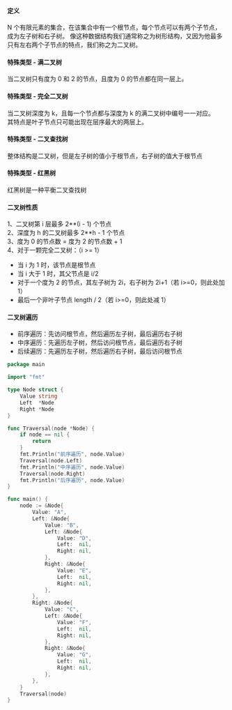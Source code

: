 #### 定义
N 个有限元素的集合，在该集合中有一个根节点，每个节点可以有两个子节点，成为左子树和右子树。
像这种数据结构我们通常称之为树形结构，又因为他最多只有左右两个子节点的特点，我们称之为二叉树。

#### 特殊类型 - 满二叉树  
当二叉树只有度为 0 和 2 的节点，且度为 0 的节点都在同一层上。

#### 特殊类型 - 完全二叉树  
当二叉树深度为 k，且每一个节点都与深度为 k 的满二叉树中编号一一对应。   
其特点是叶子节点只可能出现在层序最大的两层上。 

#### 特殊类型 - 二叉查找树
整体结构是二叉树，但是左子树的值小于根节点，右子树的值大于根节点

#### 特殊类型 - 红黑树
红黑树是一种平衡二叉查找树

#### 二叉树性质
1、二叉树第 i 层最多 2**(i - 1) 个节点    
2、深度为 h 的二叉树最多 2**h - 1 个节点    
3、度为 0 的节点数 = 度为 2 的节点数 + 1     
4、对于一颗完全二叉树：（i >= 1）
* 当 i 为 1 时，该节点是根节点
* 当 i 大于 1 时，其父节点是 i/2
* 对于一个度为 2 的节点，其左子树为 2i，右子树为 2i+1（若 i>=0，则此处加 1）
* 最后一个非叶子节点 length / 2（若 i>=0，则此处减 1）


#### 二叉树遍历
* 前序遍历：先访问根节点，然后遍历左子树，最后遍历右子树
* 中序遍历：先遍历左子树，然后访问根节点，最后遍历右子树
* 后续遍历：先遍历左子树，然后遍历右子树，最后访问根节点
```go title="前、中、后序遍历"
package main

import "fmt"

type Node struct {
    Value string
    Left  *Node
    Right *Node
}

func Traversal(node *Node) {
    if node == nil {
        return
    }
    fmt.Println("前序遍历", node.Value)
    Traversal(node.Left)
    fmt.Println("中序遍历", node.Value)
    Traversal(node.Right)
    fmt.Println("后序遍历", node.Value)
}

func main() {
    node := &Node{
        Value: "A",
        Left: &Node{
            Value: "B",
            Left: &Node{
                Value: "D",
                Left:  nil,
                Right: nil,
            },
            Right: &Node{
                Value: "E",
                Left:  nil,
                Right: nil,
            },
        },
        Right: &Node{
            Value: "C",
            Left: &Node{
                Value: "F",
                Left:  nil,
                Right: nil,
            },
            Right: &Node{
                Value: "G",
                Left:  nil,
                Right: nil,
            },
        },
    }
    Traversal(node)
}
```

